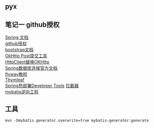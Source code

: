 ## pyx

## 笔记一 github授权 
[Spring 文档](https://spring.io/guides)  
[github授权](https://developer.github.com/apps/building-oauth-apps/creating-an-oauth-app/)  
[bootstrap文档](https://v3.bootcss.com/components/#navbar)  
[OkHttp Post提交工具](https://square.github.io/okhttp/)  
[HttpClient替换OKHttp](https://blog.csdn.net/qq_24054661/article/details/106412357)  
[Spring数据库连接官方文档](https://docs.spring.io/spring-boot/docs/2.0.0.RC1/reference/htmlsingle/#boot-features-embedded-database-support)  
[flyway教程](https://flywaydb.org/getstarted/firststeps/maven#migrating-the-database)  
[Thymleaf](https://www.thymeleaf.org/doc/tutorials/3.0/usingthymeleaf.html#using-theach)  
[Spring热部署Developer Tools](https://docs.spring.io/spring-boot/docs/2.0.0.RC1/reference/htmlsingle/#using-boot-devtools)
[拦截器](https://docs.spring.io/spring/docs/5.0.3.RELEASE/spring-framework-reference/web.html#mvc-handlermapping-interceptor)  
[mybatis逆向工程](http://mybatis.org/generator/)
## 工具

```mysql based
mvn -Dmybatis.generator.overwrite=true mybatis-generator:generate